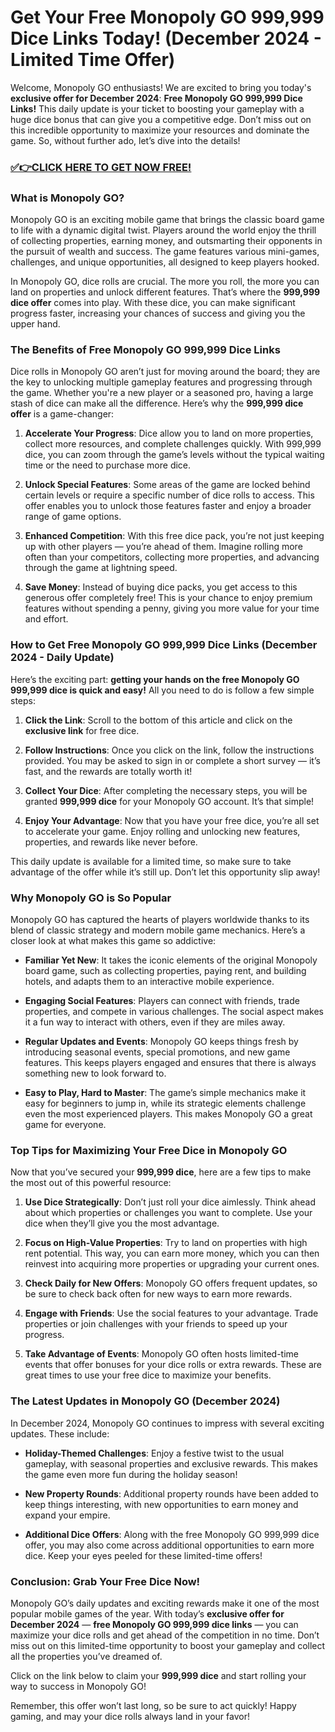 # Get Your Free Monopoly GO 999,999 Dice Links Today! (December 2024 - Limited Time Offer)

Welcome, Monopoly GO enthusiasts! We are excited to bring you today's **exclusive offer for December 2024**: **Free Monopoly GO 999,999 Dice Links!** This daily update is your ticket to boosting your gameplay with a huge dice bonus that can give you a competitive edge. Don’t miss out on this incredible opportunity to maximize your resources and dominate the game. So, without further ado, let’s dive into the details!

### [✅👉CLICK HERE TO GET NOW FREE!](https://freeforyou.xyz/monopoly/go/)

### What is Monopoly GO?

Monopoly GO is an exciting mobile game that brings the classic board game to life with a dynamic digital twist. Players around the world enjoy the thrill of collecting properties, earning money, and outsmarting their opponents in the pursuit of wealth and success. The game features various mini-games, challenges, and unique opportunities, all designed to keep players hooked.

In Monopoly GO, dice rolls are crucial. The more you roll, the more you can land on properties and unlock different features. That’s where the **999,999 dice offer** comes into play. With these dice, you can make significant progress faster, increasing your chances of success and giving you the upper hand.

### The Benefits of Free Monopoly GO 999,999 Dice Links

Dice rolls in Monopoly GO aren’t just for moving around the board; they are the key to unlocking multiple gameplay features and progressing through the game. Whether you're a new player or a seasoned pro, having a large stash of dice can make all the difference. Here’s why the **999,999 dice offer** is a game-changer:

1. **Accelerate Your Progress**: Dice allow you to land on more properties, collect more resources, and complete challenges quickly. With 999,999 dice, you can zoom through the game’s levels without the typical waiting time or the need to purchase more dice.

2. **Unlock Special Features**: Some areas of the game are locked behind certain levels or require a specific number of dice rolls to access. This offer enables you to unlock those features faster and enjoy a broader range of game options.

3. **Enhanced Competition**: With this free dice pack, you’re not just keeping up with other players — you’re ahead of them. Imagine rolling more often than your competitors, collecting more properties, and advancing through the game at lightning speed.

4. **Save Money**: Instead of buying dice packs, you get access to this generous offer completely free! This is your chance to enjoy premium features without spending a penny, giving you more value for your time and effort.

### How to Get Free Monopoly GO 999,999 Dice Links (December 2024 - Daily Update)

Here’s the exciting part: **getting your hands on the free Monopoly GO 999,999 dice is quick and easy!** All you need to do is follow a few simple steps:

1. **Click the Link**: Scroll to the bottom of this article and click on the **exclusive link** for free dice. 
   
2. **Follow Instructions**: Once you click on the link, follow the instructions provided. You may be asked to sign in or complete a short survey — it’s fast, and the rewards are totally worth it!

3. **Collect Your Dice**: After completing the necessary steps, you will be granted **999,999 dice** for your Monopoly GO account. It’s that simple!

4. **Enjoy Your Advantage**: Now that you have your free dice, you’re all set to accelerate your game. Enjoy rolling and unlocking new features, properties, and rewards like never before.

This daily update is available for a limited time, so make sure to take advantage of the offer while it’s still up. Don’t let this opportunity slip away!

### Why Monopoly GO is So Popular

Monopoly GO has captured the hearts of players worldwide thanks to its blend of classic strategy and modern mobile game mechanics. Here’s a closer look at what makes this game so addictive:

- **Familiar Yet New**: It takes the iconic elements of the original Monopoly board game, such as collecting properties, paying rent, and building hotels, and adapts them to an interactive mobile experience.
  
- **Engaging Social Features**: Players can connect with friends, trade properties, and compete in various challenges. The social aspect makes it a fun way to interact with others, even if they are miles away.

- **Regular Updates and Events**: Monopoly GO keeps things fresh by introducing seasonal events, special promotions, and new game features. This keeps players engaged and ensures that there is always something new to look forward to.

- **Easy to Play, Hard to Master**: The game’s simple mechanics make it easy for beginners to jump in, while its strategic elements challenge even the most experienced players. This makes Monopoly GO a great game for everyone.

### Top Tips for Maximizing Your Free Dice in Monopoly GO

Now that you’ve secured your **999,999 dice**, here are a few tips to make the most out of this powerful resource:

1. **Use Dice Strategically**: Don’t just roll your dice aimlessly. Think ahead about which properties or challenges you want to complete. Use your dice when they’ll give you the most advantage.

2. **Focus on High-Value Properties**: Try to land on properties with high rent potential. This way, you can earn more money, which you can then reinvest into acquiring more properties or upgrading your current ones.

3. **Check Daily for New Offers**: Monopoly GO offers frequent updates, so be sure to check back often for new ways to earn more rewards. 

4. **Engage with Friends**: Use the social features to your advantage. Trade properties or join challenges with your friends to speed up your progress.

5. **Take Advantage of Events**: Monopoly GO often hosts limited-time events that offer bonuses for your dice rolls or extra rewards. These are great times to use your free dice to maximize your benefits.

### The Latest Updates in Monopoly GO (December 2024)

In December 2024, Monopoly GO continues to impress with several exciting updates. These include:

- **Holiday-Themed Challenges**: Enjoy a festive twist to the usual gameplay, with seasonal properties and exclusive rewards. This makes the game even more fun during the holiday season!

- **New Property Rounds**: Additional property rounds have been added to keep things interesting, with new opportunities to earn money and expand your empire.

- **Additional Dice Offers**: Along with the free Monopoly GO 999,999 dice offer, you may also come across additional opportunities to earn more dice. Keep your eyes peeled for these limited-time offers!

### Conclusion: Grab Your Free Dice Now!

Monopoly GO’s daily updates and exciting rewards make it one of the most popular mobile games of the year. With today’s **exclusive offer for December 2024** — **free Monopoly GO 999,999 dice links** — you can maximize your dice rolls and get ahead of the competition in no time. Don’t miss out on this limited-time opportunity to boost your gameplay and collect all the properties you’ve dreamed of.

Click on the link below to claim your **999,999 dice** and start rolling your way to success in Monopoly GO!

Remember, this offer won’t last long, so be sure to act quickly! Happy gaming, and may your dice rolls always land in your favor!

